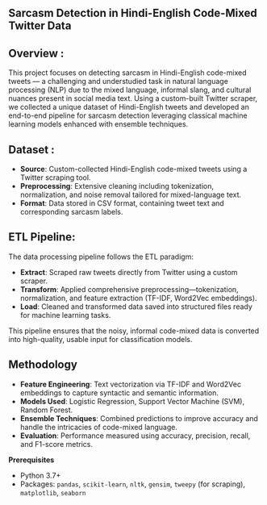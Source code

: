 ## Sarcasm Detection in Hindi-English Code-Mixed Twitter Data

## Overview :

This project focuses on detecting sarcasm in Hindi-English code-mixed tweets — a challenging and understudied task in natural language processing (NLP) due to the mixed language, informal slang, and cultural nuances present in social media text.
Using a custom-built Twitter scraper, we collected a unique dataset of Hindi-English tweets and developed an end-to-end pipeline for sarcasm detection leveraging classical machine learning models enhanced with ensemble techniques.

## Dataset :

- **Source**: Custom-collected Hindi-English code-mixed tweets using a Twitter scraping tool.  
- **Preprocessing**: Extensive cleaning including tokenization, normalization, and noise removal tailored for mixed-language text.  
- **Format**: Data stored in CSV format, containing tweet text and corresponding sarcasm labels.

## ETL Pipeline: 

The data processing pipeline follows the ETL paradigm:

- **Extract**: Scraped raw tweets directly from Twitter using a custom scraper.  
- **Transform**: Applied comprehensive preprocessing—tokenization, normalization, and feature extraction (TF-IDF, Word2Vec embeddings).  
- **Load**: Cleaned and transformed data saved into structured files ready for machine learning tasks.

This pipeline ensures that the noisy, informal code-mixed data is converted into high-quality, usable input for classification models.

## Methodology

- **Feature Engineering**: Text vectorization via TF-IDF and Word2Vec embeddings to capture syntactic and semantic information.  
- **Models Used**: Logistic Regression, Support Vector Machine (SVM), Random Forest.  
- **Ensemble Techniques**: Combined predictions to improve accuracy and handle the intricacies of code-mixed language.  
- **Evaluation**: Performance measured using accuracy, precision, recall, and F1-score metrics.


**Prerequisites**

- Python 3.7+  
- Packages: `pandas`, `scikit-learn`, `nltk`, `gensim`, `tweepy` (for scraping), `matplotlib`, `seaborn`
